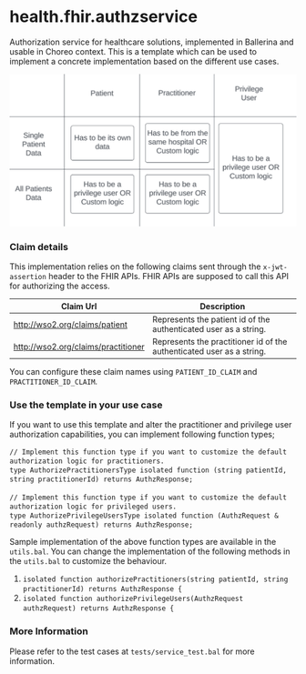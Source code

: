 # health.fhir.authzservice

Authorization service for healthcare solutions, implemented in Ballerina and usable in Choreo context. This is a template which can be used to implement a concrete implementation based on the different use cases. 

![Authorization Logic](authz-logic.png "Authorization Logic")


### Claim details

This implementation relies on the following claims sent through the `x-jwt-assertion` header to the FHIR APIs. FHIR APIs are supposed to call this API for authorizing the access. 

| Claim Url                           | Description                                                            |
| ----------------------------------- | ---------------------------------------------------------------------- |
| http://wso2.org/claims/patient      | Represents the patient id of the authenticated user as a string.       |
| http://wso2.org/claims/practitioner | Represents the practitioner id of the authenticated user as a string.  |

You can configure these claim names using `PATIENT_ID_CLAIM` and `PRACTITIONER_ID_CLAIM`.

### Use the template in your use case

If you want to use this template and alter the practitioner and privilege user authorization capabilities, you can implement following function types;

```bal
// Implement this function type if you want to customize the default authorization logic for practitioners.
type AuthorizePractitionersType isolated function (string patientId, string practitionerId) returns AuthzResponse;

// Implement this function type if you want to customize the default authorization logic for privileged users.
type AuthorizePrivilegeUsersType isolated function (AuthzRequest & readonly authzRequest) returns AuthzResponse;
```

Sample implementation of the above function types are available in the `utils.bal`. You can change the implementation of the following methods in the `utils.bal` to customize the behaviour. 

1. `isolated function authorizePractitioners(string patientId, string practitionerId) returns AuthzResponse {`
2. `isolated function authorizePrivilegeUsers(AuthzRequest authzRequest) returns AuthzResponse {`

### More Information

Please refer to the test cases at `tests/service_test.bal` for more information.

